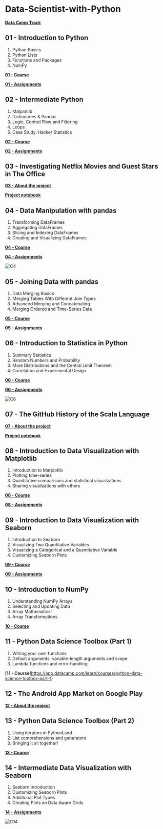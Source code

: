 # Data-Scientist-with-Python

[**Data Camp Track**](https://app.datacamp.com/learn/career-tracks/data-scientist-with-python)

## 01 - Introduction to Python
1. Python Basics
2. Python Lists
3. Functions and Packages
4. NumPy

[**01 - Course**](https://app.datacamp.com/learn/courses/intro-to-python-for-data-science)

[**01 - Assignments**](https://github.com/NouraAlgohary/Data-Scientist-with-Python/blob/main/01%20-%20Introduction%20to%20Python)

## 02 - Intermediate Python
1. Matplotlib
2. Dictionaries & Pandas
3. Logic, Control Flow and Filtering
4. Loops
5. Case Study: Hacker Statistics

[**02 - Course**](https://app.datacamp.com/learn/courses/intermediate-python)

[**02 - Assignments**](https://github.com/NouraAlgohary/Data-Scientist-with-Python/tree/main)


## 03 - Investigating Netflix Movies and Guest Stars in The Office 

[**03 - About the project**](https://app.datacamp.com/learn/projects/entertainment-data/guided/Python)

[**Project notebook**](https://app.datacamp.com/workspace/w/01f43590-0898-46b1-a48e-ea768c85c8cb/edit)

## 04 - Data Manipulation with pandas
1. Transforming DataFrames
2. Aggregating DataFrames
3. Slicing and Indexing DataFrames
4. Creating and Visualizing DataFrames

[**04 - Course**](https://app.datacamp.com/learn/courses/data-manipulation-with-pandas)

[**04 - Assignments**](https://github.com/NouraAlgohary/Data-Scientist-with-Python/blob/main/04%20-%20Data%20Manipulation%20with%20pandas)

![C4](https://user-images.githubusercontent.com/103903785/199074293-4c998866-59c6-4cc3-b7e1-e9e95356c045.png)


## 05 - Joining Data with pandas
1. Data Merging Basics
2. Merging Tables With Different Join Types
3. Advanced Merging and Concatenating
4. Merging Ordered and Time-Series Data

[**05 - Course**](https://app.datacamp.com/learn/courses/joining-data-with-pandas)

[**05 - Assignments**](https://github.com/NouraAlgohary/Data-Scientist-with-Python/tree/main/05%20-%20Joining%20Data%20with%20pandas)

## 06 - Introduction to Statistics in Python
1. Summary Statistics
2. Random Numbers and Probability
3. More Distributions and the Central Limit Theorem
4. Correlation and Experimental Design

[**06 - Course**](https://app.datacamp.com/learn/courses/introduction-to-statistics-in-python)

[**06 - Assignments**](https://github.com/NouraAlgohary/Data-Scientist-with-Python/tree/main/06%20-%20Introduction%20to%20Statistics%20in%20Python)

![C6](https://user-images.githubusercontent.com/103903785/199073580-1c27a723-9a4f-45a7-84e6-3612683d8dbf.png)


## 07 - The GitHub History of the Scala Language

[**07 - About the project**](https://app.datacamp.com/learn/projects/163)

[**Project notebook**](https://app.datacamp.com/workspace/w/7c527d97-1156-4947-9633-af2cb3d2bf34/edit)

## 08 - Introduction to Data Visualization with Matplotlib
1. Introduction to Matplotlib
2. Plotting time-series
3. Quantitative comparisons and statistical visualizations
4. Sharing visualizations with others

[**08 - Course**](https://app.datacamp.com/learn/courses/introduction-to-data-visualization-with-matplotlib)

[**08 - Assignments**](https://github.com/NouraAlgohary/Data-Scientist-with-Python/tree/main/08%20-%20Introduction%20to%20data%20visualization%20with%20Matplotlib)

## 09 - Introduction to Data Visualization with Seaborn
1. Introduction to Seaborn
2. Visualizing Two Quantitative Variables
3. Visualizing a Categorical and a Quantitative Variable
4. Customizing Seaborn Plots

[**09 - Course**](https://app.datacamp.com/learn/courses/introduction-to-data-visualization-with-seaborn)

[**09 - Assignments**](https://github.com/NouraAlgohary/Data-Scientist-with-Python/tree/main/09%20-%20Introduction%20to%20Data%20Visualization%20with%20Seaborn)

## 10 - Introduction to NumPy
1. Understanding NumPy Arrays
2. Selecting and Updating Data
3. Array Mathematics!
4. Array Transformations

[**10 - Course**](https://app.datacamp.com/learn/courses/introduction-to-numpy)

## 11 - Python Data Science Toolbox (Part 1)
1. Writing your own functions
2. Default arguments, variable-length arguments and scope
3. Lambda functions and error-handling

[**11 - Course**]https://app.datacamp.com/learn/courses/python-data-science-toolbox-part-1)

## 12 - The Android App Market on Google Play

[**12 - About the project**](https://app.datacamp.com/learn/projects/android-app-market/guided/Python)

## 13 - Python Data Science Toolbox (Part 2)
1. Using iterators in PythonLand
2. List comprehensions and generators
3. Bringing it all together!

[**13 - Course**](https://app.datacamp.com/learn/courses/python-data-science-toolbox-part-2)

## 14 - Intermediate Data Visualization with Seaborn
1. Seaborn Introduction
2. Customizing Seaborn Plots
3. Additional Plot Types
4. Creating Plots on Data Aware Grids

[**14 - Assignments**](https://github.com/NouraAlgohary/Data-Scientist-with-Python/blob/main/14%20-%20Intermediate%20Data%20Visualization%20with%20Seaborn)

![C14](https://user-images.githubusercontent.com/103903785/199074660-dcd8968a-9640-45ee-bb57-7c4347355062.png)

